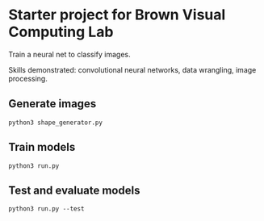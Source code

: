 # Starter project for Brown Visual Computing Lab

Train a neural net to classify images.

Skills demonstrated: convolutional neural networks, data wrangling, image processing.

## Generate images

    python3 shape_generator.py

## Train models

    python3 run.py

## Test and evaluate models

    python3 run.py --test
